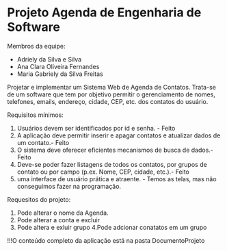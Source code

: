 # Projeto Agenda de Engenharia de Software

Membros da equipe:
- Adriely da Silva e Silva
- Ana Clara Oliveira Fernandes
- Maria Gabriely da Silva Freitas

Projetar e implementar um Sistema Web de Agenda de Contatos. Trata-se de um software que tem por objetivo permitir o gerenciamento de nomes, telefones, emails, endereço, cidade, CEP, etc. dos contatos do usuário.

Requisitos mínimos:
1. Usuários devem ser identificados por id e senha. - Feito
2. A aplicação deve permitir inserir e apagar contatos e atualizar dados de um contato.- Feito
3. O sistema deve oferecer eficientes mecanismos de busca de dados.- Feito
4. Deve-se poder fazer listagens de todos os contatos, por grupos de contato ou por campo (p.ex. Nome, CEP, cidade, etc.).- Feito
5. uma interface de usuário prática e atraente. - Temos as telas, mas não conseguimos fazer na programação.

Requesitos do projeto:
1. Pode alterar o nome da Agenda.
2. Pode alterar a conta e excluir
3. Pode altera e exluir grupo
4.Pode adcionar conatatos em um grupo

!!!O conteúdo completo da aplicação está na pasta DocumentoProjeto
